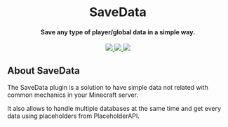<h1 align="center">SaveData</h1>

<h4 align="center">Save any type of player/global data in a simple way.</h4>

<p align="center">
    <a href="https://www.codefactor.io/repository/github/saicone/SaveData">
        <img src="https://www.codefactor.io/repository/github/saicone/SaveData/badge?style=flat-square"/>
    </a>
    <a href="https://github.com/saicone/SaveData">
        <img src="https://img.shields.io/github/languages/code-size/saicone/SaveData?logo=github&logoColor=white&style=flat-square"/>
    </a>
    <a href="https://github.com/saicone/SaveData">
        <img src="https://img.shields.io/tokei/lines/github/saicone/SaveData?logo=github&logoColor=white&style=flat-square"/>
    </a>
</p>

## About SaveData

The SaveData plugin is a solution to have simple data not related with common mechanics in your Minecraft server.

It also allows to handle multiple databases at the same time and get every data using placeholders from PlaceholderAPI.